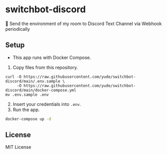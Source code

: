 # switchbot-discord
🌅 Send the environment of my room to Discord Text Channel via Webhook periodically

## Setup
* This app runs with Docker Compose.
1. Copy files from this repository.
```
curl -O https://raw.githubusercontent.com/yude/switchbot-discord/main/.env.sample \
     -O https://raw.githubusercontent.com/yude/switchbot-discord/main/docker-compose.yml
mv .env.sample .env
```
2. Insert your credentials into `.env`.
3. Run the app.
```sh
docker-compose up -d
```

## License
MIT License